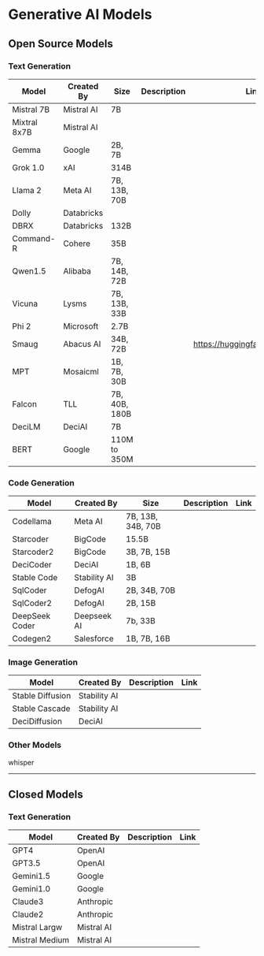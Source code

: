 # Generative AI Models 

## Open Source Models 

### Text Generation 

|  Model  | Created By | Size |  Description |    Link  |
| ------- | ----------- | --------- | ------ | ----- | 
| Mistral 7B | Mistral AI | 7B |   |  | 
| Mixtral 8x7B | Mistral AI |  |   | | 
| Gemma | Google | 2B, 7B |   | | 
| Grok 1.0 | xAI | 314B |  | | 
| Llama 2 | Meta AI | 7B, 13B, 70B |   | | 
| Dolly | Databricks |   |    | | 
| DBRX | Databricks | 132B |   | | 
| Command-R | Cohere | 35B |   | | 
| Qwen1.5 | Alibaba | 7B, 14B, 72B |  |  | https://huggingface.co/Qwen | 
| Vicuna | Lysms | 7B, 13B, 33B  |  |  | 
| Phi 2 | Microsoft | 2.7B | | | 
| Smaug | Abacus AI | 34B, 72B | | https://huggingface.co/abacusai | 
| MPT | Mosaicml | 1B, 7B, 30B | | | 
| Falcon | TLL | 7B, 40B, 180B | | | 
| DeciLM | DeciAI | 7B | | 
| BERT | Google | 110M to 350M | | | 


### Code Generation

|  Model  | Created By | Size | Description |    Link  |
| ------- | ----------- | --------- | ------ | ----- | 
| Codellama | Meta AI | 7B, 13B, 34B, 70B |  |  | 
| Starcoder | BigCode | 15.5B |   | | 
| Starcoder2 | BigCode | 3B, 7B, 15B |   | |  | 
| DeciCoder | DeciAI | 1B, 6B  |    | |  
| Stable Code | Stability AI | 3B | | | 
| SqlCoder | DefogAI | 2B, 34B, 70B | | | |
| SqlCoder2 | DefogAI | 2B, 15B | | | 
| DeepSeek Coder | Deepseek AI | 7b, 33B | | | 
| Codegen2 | Salesforce | 1B, 7B, 16B | || 


### Image Generation

|  Model  | Created By | Description |    Link  |
| ------- | ----------- | --------- | ------ | 
| Stable Diffusion | Stability AI  |     |   |
| Stable Cascade | Stability AI | | |
| DeciDiffusion | DeciAI |   |   |


### Other Models 

whisper

---

## Closed Models 

### Text Generation 

|  Model  | Created By | Description |    Link  |
| ------- | ----------- | --------- | ------ |
| GPT4 | OpenAI |  |   |  
| GPT3.5 | OpenAI |  |   |  
| Gemini1.5 | Google |  |   | 
| Gemini1.0 | Google |  |  |  
| Claude3 | Anthropic |  |   | | 
| Claude2 | Anthropic |   |    |   
| Mistral Largw | Mistral AI |  |  |
| Mistral Medium | Mistral AI |   | 

